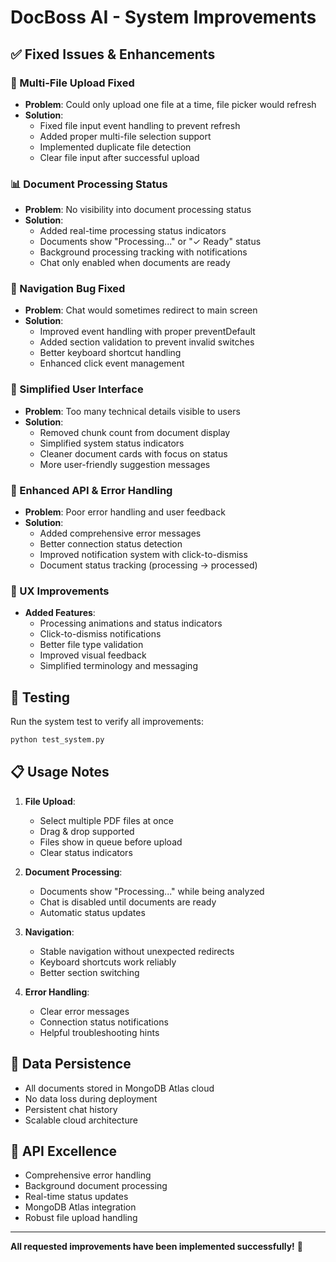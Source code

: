 # DocBoss AI - System Improvements

## ✅ Fixed Issues & Enhancements

### 🔧 Multi-File Upload Fixed
- **Problem**: Could only upload one file at a time, file picker would refresh
- **Solution**: 
  - Fixed file input event handling to prevent refresh
  - Added proper multi-file selection support
  - Implemented duplicate file detection
  - Clear file input after successful upload

### 📊 Document Processing Status
- **Problem**: No visibility into document processing status
- **Solution**:
  - Added real-time processing status indicators
  - Documents show "Processing..." or "✓ Ready" status
  - Background processing tracking with notifications
  - Chat only enabled when documents are ready

### 🧭 Navigation Bug Fixed
- **Problem**: Chat would sometimes redirect to main screen
- **Solution**:
  - Improved event handling with proper preventDefault
  - Added section validation to prevent invalid switches
  - Better keyboard shortcut handling
  - Enhanced click event management

### 🎨 Simplified User Interface
- **Problem**: Too many technical details visible to users
- **Solution**:
  - Removed chunk count from document display
  - Simplified system status indicators
  - Cleaner document cards with focus on status
  - More user-friendly suggestion messages

### 🚀 Enhanced API & Error Handling
- **Problem**: Poor error handling and user feedback
- **Solution**:
  - Added comprehensive error messages
  - Better connection status detection
  - Improved notification system with click-to-dismiss
  - Document status tracking (processing → processed)

### 💫 UX Improvements
- **Added Features**:
  - Processing animations and status indicators
  - Click-to-dismiss notifications
  - Better file type validation
  - Improved visual feedback
  - Simplified terminology and messaging

## 🧪 Testing

Run the system test to verify all improvements:

```bash
python test_system.py
```

## 📋 Usage Notes

1. **File Upload**: 
   - Select multiple PDF files at once
   - Drag & drop supported
   - Files show in queue before upload
   - Clear status indicators

2. **Document Processing**:
   - Documents show "Processing..." while being analyzed
   - Chat is disabled until documents are ready
   - Automatic status updates

3. **Navigation**:
   - Stable navigation without unexpected redirects
   - Keyboard shortcuts work reliably
   - Better section switching

4. **Error Handling**:
   - Clear error messages
   - Connection status notifications
   - Helpful troubleshooting hints

## 🔄 Data Persistence

- All documents stored in MongoDB Atlas cloud
- No data loss during deployment
- Persistent chat history
- Scalable cloud architecture

## 🎯 API Excellence

- Comprehensive error handling
- Background document processing
- Real-time status updates
- MongoDB Atlas integration
- Robust file upload handling

---

**All requested improvements have been implemented successfully!** 🎉